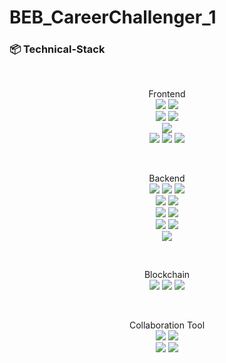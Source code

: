 # BEB_CareerChallenger_1

### 📦 Technical-Stack
<br />

<p align="center">
  Frontend
  <br />
  <img src="https://img.shields.io/badge/css-1572B6?style=for-the-badge&logo=css3&logoColor=white">
  <img src="https://img.shields.io/badge/javascript-F7DF1E?style=for-the-badge&logo=javascript&logoColor=black">
  
  <br />
  <img src="https://img.shields.io/badge/React-61DAFB?style=for-the-badge&logo=React&logoColor=black"> 
  <img src="https://img.shields.io/badge/React Router DOM-CA4245?style=for-the-badge&logo=reactrouter&logoColor=white">
  <br />
  <img src="https://img.shields.io/badge/axios-5A29E4?style=for-the-badge&logo=axios&logoColor=white">
  <br />
  <img src="https://img.shields.io/badge/ipfs http client-65C2CB?style=for-the-badge&logo=ipfs&logoColor=white">
  <img src="https://img.shields.io/badge/Web3.js-F16822?style=for-the-badge&logo=Web3.js&logoColor=white">
  <img src="https://img.shields.io/badge/env-ECD53F?style=for-the-badge&logo=.env&logoColor=black">
</p>
<br />

<p align="center">
  Backend
  <br />
  <img src="https://img.shields.io/badge/javascript-F7DF1E?style=for-the-badge&logo=javascript&logoColor=black"> 
  <img src="https://img.shields.io/badge/node.js-339933?style=for-the-badge&logo=Node.js&logoColor=white"> 
  <img src="https://img.shields.io/badge/Express-000000?style=for-the-badge&logo=Express&logoColor=white">
  <br />
  <img src="https://img.shields.io/badge/MySQL2-4479A1?style=for-the-badge&logo=MySQL&logoColor=white">
  <img src="https://img.shields.io/badge/Sequelize-52B0E7?style=for-the-badge&logo=Sequelize&logoColor=white">
  <br />
  <img src="https://img.shields.io/badge/Sequelize_cli-52B0E7?style=for-the-badge&logo=Sequelize&logoColor=white">
  <img src="https://img.shields.io/badge/Sequelize_auto-52B0E7?style=for-the-badge&logo=Sequelize&logoColor=white">
  <br />
  <img src="https://img.shields.io/badge/axios-5A29E4?style=for-the-badge&logo=axios&logoColor=white">
  <img src="https://img.shields.io/badge/env-ECD53F?style=for-the-badge&logo=.env&logoColor=black">
  <br />
  <img src="https://img.shields.io/badge/aws rds-527FFF?style=for-the-badge&logo=amazonrds&logoColor=black">
</p>
<br />

<p align="center">
  Blockchain
  <br />
  <img src="https://img.shields.io/badge/ipfs-65C2CB?style=for-the-badge&logo=ipfs&logoColor=white">
  <img src="https://img.shields.io/badge/solidity-363636?style=for-the-badge&logo=solidity&logoColor=black">
  <img src="https://img.shields.io/badge/ethereum-3C3C3D?style=for-the-badge&logo=ethereum&logoColor=black">
</p>
<br />

<p align="center">
  Collaboration Tool
  <br />
  <img src="https://img.shields.io/badge/Notion-000000?style=for-the-badge&logo=notion&logoColor=white">
  <img src="https://img.shields.io/badge/Figma-F24E1E?style=for-the-badge&logo=figma&logoColor=white">
  <br />
  <img src="https://img.shields.io/badge/Discord-5865F2?style=for-the-badge&logo=discord&logoColor=white">
  <img src="https://img.shields.io/badge/github-181717?style=for-the-badge&logo=github&logoColor=white">
</p>
<br />
